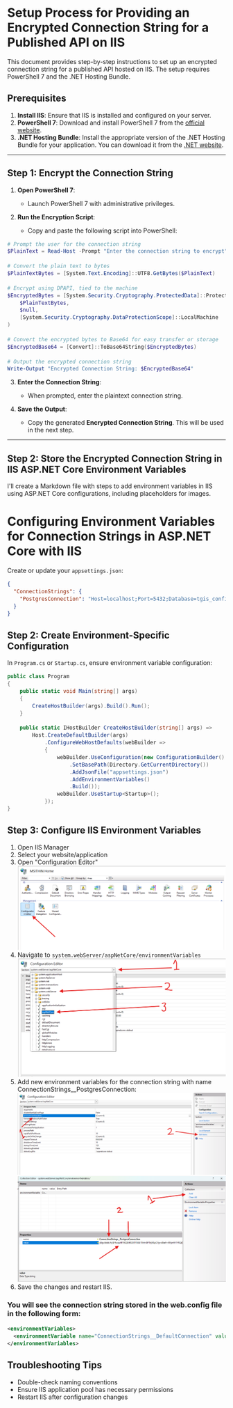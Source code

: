 # Setup Process for Providing an Encrypted Connection String for a Published API on IIS

This document provides step-by-step instructions to set up an encrypted connection string for a published API hosted on IIS. The setup requires PowerShell 7 and the .NET Hosting Bundle.

## Prerequisites

1. **Install IIS**: Ensure that IIS is installed and configured on your server.
2. **PowerShell 7**: Download and install PowerShell 7 from the [official website](https://github.com/PowerShell/PowerShell/releases/tag/v7.4.6).
3. **.NET Hosting Bundle**: Install the appropriate version of the .NET Hosting Bundle for your application. You can download it from the [.NET website](https://dotnet.microsoft.com/en-us/download/dotnet/thank-you/runtime-aspnetcore-8.0.12-windows-hosting-bundle-installer).

---

## Step 1: Encrypt the Connection String

1. **Open PowerShell 7**:

   - Launch PowerShell 7 with administrative privileges.

2. **Run the Encryption Script**:
   - Copy and paste the following script into PowerShell:

```powershell
# Prompt the user for the connection string
$PlainText = Read-Host -Prompt "Enter the connection string to encrypt"

# Convert the plain text to bytes
$PlainTextBytes = [System.Text.Encoding]::UTF8.GetBytes($PlainText)

# Encrypt using DPAPI, tied to the machine
$EncryptedBytes = [System.Security.Cryptography.ProtectedData]::Protect(
    $PlainTextBytes,
    $null,
    [System.Security.Cryptography.DataProtectionScope]::LocalMachine
)

# Convert the encrypted bytes to Base64 for easy transfer or storage
$EncryptedBase64 = [Convert]::ToBase64String($EncryptedBytes)

# Output the encrypted connection string
Write-Output "Encrypted Connection String: $EncryptedBase64"
```

3. **Enter the Connection String**:

   - When prompted, enter the plaintext connection string.

4. **Save the Output**:
   - Copy the generated **Encrypted Connection String**. This will be used in the next step.

---

## Step 2: Store the Encrypted Connection String in IIS ASP.NET Core Environment Variables

I'll create a Markdown file with steps to add environment variables in IIS using ASP.NET Core configurations, including placeholders for images.

# Configuring Environment Variables for Connection Strings in ASP.NET Core with IIS

Create or update your `appsettings.json`:

```json
{
  "ConnectionStrings": {
    "PostgresConnection": "Host=localhost;Port=5432;Database=tgis_config;Username=postgres;Password=postgres"
  }
}
```

## Step 2: Create Environment-Specific Configuration

In `Program.cs` or `Startup.cs`, ensure environment variable configuration:

```csharp
public class Program
{
    public static void Main(string[] args)
    {
        CreateHostBuilder(args).Build().Run();
    }

    public static IHostBuilder CreateHostBuilder(string[] args) =>
        Host.CreateDefaultBuilder(args)
            .ConfigureWebHostDefaults(webBuilder =>
            {
                webBuilder.UseConfiguration(new ConfigurationBuilder()
                    .SetBasePath(Directory.GetCurrentDirectory())
                    .AddJsonFile("appsettings.json")
                    .AddEnvironmentVariables()
                    .Build());
                webBuilder.UseStartup<Startup>();
            });
}
```

## Step 3: Configure IIS Environment Variables


1. Open IIS Manager
2. Select your website/application
3. Open "Configuration Editor"
![IIS Environment Variables](./images/1.png)
4. Navigate to `system.webServer/aspNetCore/environmentVariables`
![IIS Environment Variables](./images/2.png)
5. Add new environment variables for the connection string with name ConnectionStrings__PostgresConnection:
![IIS Environment Variables](./images/3.png)
![IIS Environment Variables](./images/4.png)
6. Save the changes and restart IIS.

### You will see the connection string stored in the web.config file in the following form:


```xml
<environmentVariables>
  <environmentVariable name="ConnectionStrings__DefaultConnection" value="your-actual-connection-string" />
</environmentVariables>
```

## Troubleshooting Tips

- Double-check naming conventions
- Ensure IIS application pool has necessary permissions
- Restart IIS after configuration changes